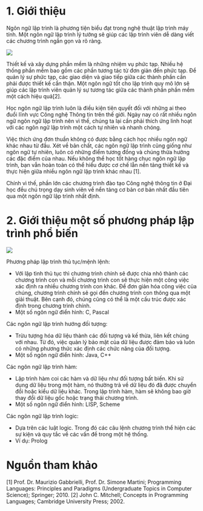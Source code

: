 # 1. Giới thiệu

Ngôn ngữ lập trình là phương tiện biểu đạt trong nghệ thuật lập trình máy tính. Một ngôn ngữ lập trình lý tưởng sẽ giúp các lập trình viên dễ dàng viết các chương trình ngắn gọn và rõ ràng. 

![](https://www.assignmentexpert.com/blog/wp-content/uploads/2019/10/hardest-programming-language.png)

Thiết kế và xây dựng phần mềm là những nhiệm vụ phức tạp. Nhiều hệ thống phần mềm bao gồm các phần tương tác từ đơn giản đến phức tạp. Để quản lý sự phức tạp, các giao diện và giao tiếp giữa các thành phần cần phải được thiết kế cẩn thận. Một ngôn ngữ tốt cho lập trình quy mô lớn sẽ giúp các lập trình viên quản lý sự tương tác giữa các thành phần phần mềm một cách hiệu quả[2]. 

Học ngôn ngữ lập trình luôn là điều kiện tiên quyết đối với những ai theo đuổi lĩnh vực Công nghệ Thông tin trên thế giới. Ngày nay có rất nhiều ngôn ngữ ngôn ngữ lập trình nên vì thế, chúng ta lại cần phải thích ứng linh hoạt với các ngôn ngữ lập trình  một cách tự nhiên và nhanh chóng.


Việc thích ứng đơn thuần không có được bằng cách học nhiều ngôn ngữ khác nhau từ đầu. Xét về bản chất, các ngôn ngữ lập trình cũng giống như ngôn ngữ tự nhiên, luôn có những điểm tương đồng và chúng thừa hưởng các đặc điểm của nhau. Nếu không thể học tốt hàng chục ngôn ngữ lập trình, bạn vẫn hoàn toàn có thể hiểu được cơ chế lẫn nền tảng thiết kế và thực hiện giữa nhiều ngôn ngữ lập trình khác nhau [1].

Chính vì thế, phần lớn các chương trình đào tạo Công nghệ thông tin ở Đại học đều chú trọng dạy sinh viên về nển tảng cơ bản cơ bản nhất đầu tiên qua một ngôn ngữ lập trình nhất định. 

# 2. Giới thiệu một số phương pháp lập trình phổ biến

![](https://www.itonlinelearning.com/wp-content/uploads/2018/06/Which-programming-langauge-should-i-learn-first-ITonlinelearning.jpg)

Phương pháp lập trình thủ tục/mệnh lệnh: 
- Với lập tình thủ tục thì chương trình chính sẽ được chia nhỏ thành các chương trình con và mỗi chương trình con sẽ thực hiện một công việc xác định ra nhiều chương trình con khác.  Để đơn giản hóa công việc của chúng, chương trình chính sẽ gọi đến chương trình con thông qua một giải thuật. Bên cạnh đó, chúng cũng có thể là một cấu trúc được xác định trong chương trình chính.
- Một số ngôn ngữ điển hình: C, Pascal

Các ngôn ngữ lập trình hướng đối tượng:
- Trừu tượng hóa dữ liệu thành các đối tượng và kế thừa, liên kết chúng với nhau. Từ đó, việc quản lý bảo mật của dữ liệu được đảm bảo và luôn có những phương thức xác định các chức năng của đối tượng.
- Một số ngôn ngữ điển hình: Java, C++

Các ngôn ngữ lập trình hàm:
- Lập trình hàm coi các hàm và dữ liệu như đối tượng bất biến. Khi sử dụng dữ liệu trong một hàm, nó thường trả về dữ liệu đó đã được chuyển đổi hoặc kiểu dữ liệu khác. Trong lập trình hàm, hàm sẽ không bao giờ thay đổi dữ liệu gốc hoặc trạng thái chương trình.
- Một số ngôn ngữ điển hình: LISP, Scheme

Các ngôn ngữ lập trình logic:
- Dựa trên các luật logic. Trong đó các câu lệnh chương trình thể hiện các sự kiện và quy tắc về các vấn đề trong một hệ thống.
- Ví dụ: Prolog


# Nguồn tham khảo

[1] Prof. Dr. Maurizio Gabbrielli, Prof. Dr. Simone Martini; Programming Languages: Principles and Paradigms (Undergraduate Topics in Computer Science); Springer; 2010.
[2] John C. Mitchell; Concepts in Programming Languages; Cambridge University Press; 2002.
